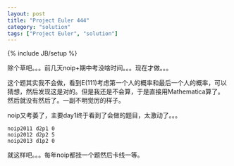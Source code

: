 ```yaml
---
layout: post
title: "Project Euler 444"
category: "solution"
tags: ["Project Euler", "solution"]
---
```

{% include JB/setup %}

除个草吧。。。前几天noip+期中考没啥时间。。。现在才做。。。

这个题其实我不会做，看到E(111)考虑第一个人的概率和最后一个人的概率，可以猜想，然后发现这是对的。但是我还是不会算，于是直接用Mathematica算了。然后就没有然后了。一副不明觉厉的样子。

noip又考萎了，主要day1终于看到了会做的题目，太激动了。。。

	noip2011 d2p1 0
	noip2012 d2p2 5
	noip2013 d1p2 0

就这样吧。。。每年noip都挂一个题然后卡线一等。